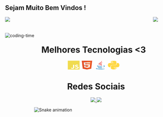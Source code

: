 ## Sejam Muito Bem Vindos !

<div>
  
  <img   src="https://github-readme-stats.vercel.app/api?username=ELIELUZ03&show_icons=true&theme=jolly&include_all_commits=true&count_private=true"/>
  <img align="right" height="180em" src="https://github-readme-stats.vercel.app/api/top-langs/?username=LuigiGF&layout=compact&langs_count=16&theme=jolly"/>
</div>
<br>

<div  align="center"> 
  <div style="display: inline_block"><br>
    <img align="left" height="250" alt="coding-time" src="code.gif">
    <h1 align="center">Melhores Tecnologias <3</h1>
    <img align="center" height="30" width="40" alt="js-icon"  src="https://raw.githubusercontent.com/devicons/devicon/master/icons/javascript/javascript-plain.svg">
    <img align="center" height="30" width="40" alt="html-icon" src="https://raw.githubusercontent.com/devicons/devicon/master/icons/html5/html5-original.svg">
    <img align="center" height="30" width="40" alt="java-icon" src="https://raw.githubusercontent.com/devicons/devicon/master/icons/java/java-original.svg">
    <img align="center" height="30" width="40" alt="py-icon"  src="https://raw.githubusercontent.com/devicons/devicon/master/icons/python/python-plain.svg">
  
   </div>
    
  
  <h1 align="center">Redes Sociais</h1>
    <a href = "mailto: eliete.victorialuz@gmail.com">
      <img width="30" src="gmail.svg">
    </a>
    <a href = "https://www.linkedin.com/in/eliete-luz-6a694281/">
      <img width="25" src="linkedin.svg">
    </a>
    
</div>
  
![Snake animation](https://github.com/ELIELUZ03/ELIELUZ03/blob/output/github-contribution-grid-snake.svg)
